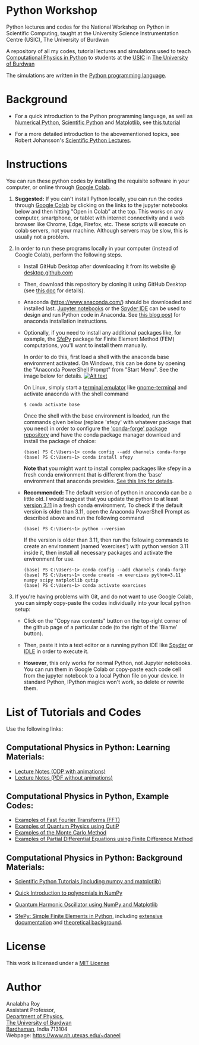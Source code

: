 Python Workshop
============================================

Python lectures and codes for the National Workshop on Python in Scientific Computing, taught at the University Science Instrumentation Centre (USIC), The University of Burdwan

A repository of all my codes, tutorial lectures and simulations used to teach [Computational Physics in Python](https://www.buruniv.ac.in/usic/Python%20Flyer2023.pdf) to students at the 
[USIC](https://www.buruniv.ac.in/usic/index.html) in [The University of Burdwan](https://www.buruniv.ac.in/)

The simulations are written in the [Python programming language](https://www.python.org/about/gettingstarted/).

Background
=========================

* For a quick introduction to the Python programming language, as well as [Numerical Python](https://numpy.org), [Scientific Python](https://scipy.org) and [Matplotlib](https://matplotlib.org), see [this tutorial](https://cs231n.github.io/python-numpy-tutorial/)

* For a more detailed introduction to the abovementioned topics, see Robert Johansson's [Scientific Python Lectures](https://github.com/jrjohansson/scientific-python-lectures).

# Instructions

You can run these python codes by installing the requisite software in your computer, or online through [Google Colab](https://colab.research.google.com/).

1. **Suggested:** If you can't install Python locally, you can run the codes through [Google Colab](https://colab.research.google.com/) by clicking on the links to the jupyter notebooks below and then hitting "Open in Colab" at the top. This works on any computer, smartphone, or tablet with internet connectivity and a web browser like Chrome, Edge, Firefox, etc. These scripts will execute on colab servers, not your machine. Although servers may be slow, this is usually not a problem.

2. In order to run these programs locally in your computer (instead of Google Colab), perform the following steps.

     * Install GitHub Desktop after downloading it from its website @ [desktop.github.com](https://desktop.github.com/)
       
     * Then, download this repository by cloning it using GitHub Desktop (see [this doc](https://docs.github.com/en/desktop/contributing-and-collaborating-using-github-desktop/adding-and-cloning-repositories/cloning-a-repository-from-github-to-github-desktop)  for details).
       
     * Anaconda (https://www.anaconda.com/) should be downloaded and installed last. [Jupyter notebooks](https://jupyter.org/) or the [Spyder IDE](https://www.spyder-ide.org/) can be used to design and run Python code in Anaconda. See [this blog post](https://fangohr.github.io/blog/installation-of-python-spyder-numpy-sympy-scipy-pytest-matplotlib-via-anaconda.html) for anaconda installation instructions.
            
     * Optionally, if you need to install any additional packages like, for example, the [SfePy](https://sfepy.org/) package for Finite Element Method (FEM) computations, you'll want to install them manually. 
     
         In order to do this, first load a shell with the anaconda base environment activated. On Windows, this can be done by opening the "Anaconda PowerShell Prompt" from "Start Menu". See the image below for details.
	[![Alt text](https://shaileshjha.com/wp-content/uploads/2020/03/windows_start_menu_anaconda_powershell_prompt.jpg)](https://shaileshjha.com/wp-content/uploads/2020/03/windows_start_menu_anaconda_powershell_prompt.jpg)

        On Linux, simply start a [terminal emulator](https://www.linfo.org/terminal_window.html) like [gnome-terminal](https://help.ubuntu.com/community/GnomeTerminal) and activate anaconda with the shell command
		```console
		$ conda activate base
		```
		
 		Once the shell with the base environment is loaded, run the commands given below (replace 'sfepy' with whatever package that you need) in order to configure the ['conda-forge' package repository](https://conda-forge.org/) and have the conda package manager download and install the package of choice:
		```console
		(base) PS C:\Users~1> conda config --add channels conda-forge
		(base) PS C:\Users~1> conda install sfepy
		```
		**Note that** you might want to install complex packages like sfepy in a fresh conda environment that is different from the 'base' environment that anaconda provides. [See this link for details](https://docs.conda.io/projects/conda/en/latest/user-guide/tasks/manage-environments.html).
   
	* **Recommended:** The default version of python in anaconda can be a little old. I would suggest that you update the python to at least [version 3.11](https://www.python.org/downloads/release/python-3110/) in a fresh conda environment. To check if the default version is older than 3.11, open the Anaconda PowerShell Prompt as described above and run the following command
	   ```console
	   (base) PS C:\Users~1> python --version
	   ```
	    If the version is older than 3.11, then run the following commands to create an environment (named 'exercises') with python version 3.11 inside it, then install all necessary packages and activate the environment for use.
    	```console
    	(base) PS C:\Users~1> conda config --add channels conda-forge
    	(base) PS C:\Users~1> conda create -n exercises python=3.11 numpy scipy matplotlib qutip
    	(base) PS C:\Users~1> conda activate exercises
    	```
3. If you're having problems with Git, and do not want to use Google Colab, you can simply copy-paste the codes individually into your local python setup:
   
   * Click on the "Copy raw contents" button on the top-right corner of the github page of a particular code (to the right of the 'Blame' button).
   
   * Then, paste it into a text editor or a running python IDE like [Spyder](https://www.spyder-ide.org/) or [IDLE](https://docs.python.org/3.11/library/idle.html) in order to execute it. 
   
   * **However**, this only works for normal Python, not Jupyter notebooks. You can run them in Google Colab or copy-paste each code cell from the jupyter notebook to a local Python file on your device. In standard Python, IPython magics won't work, so delete or rewrite them.

List of Tutorials and Codes
=========================

Use the following links:

## Computational Physics in Python: Learning Materials:

* [Lecture Notes (ODP with animations)](Lecture_Notes.odp) 
* [Lecture Notes (PDF without animations)](Lecture_Notes.pdf)


## Computational Physics in Python, Example Codes:

* [Examples of Fast Fourier Transforms (FFT)](FFT.ipynb)
* [Examples of Quantum Physics using QutiP](QUTIP.ipynb)
* [Examples of the Monte Carlo Method](MC.ipynb)
* [Examples of Partial Differential Equations using Finite Difference Method](PDE_FDM.ipynb)

## Computational Physics in Python: Background Materials:

* [Scientific Python Tutorials (including numpy and matplotlib)](https://github.com/hariseldon99/scientific-python-lectures)

* [Quick Introduction to polynomials in NumPy](https://kitchingroup.cheme.cmu.edu/blog/2013/01/22/Polynomials-in-python/)

* [Quantum Harmonic Oscillator using NumPy and Matplotlib](https://github.com/hariseldon99/Quantum-Harmonic-Numpy)

* [SfePy: Simple Finite Elements in Python](https://sfepy.org/), including [extensive documentation](https://sfepy.org/doc-devel/documentation.html) and [theoretical background](https://sfepy.org/doc-devel/theory.html).

License
=======

This work is licensed under a [MIT License](LICENSE)

Author
=======

Analabha Roy  
Assistant Professor,  
[Department of Physics](https://sites.google.com/a/phys.buruniv.ac.in/physics/),  
[The University of Burdwan](https://www.buruniv.ac.in/)  
[Bardhaman](https://en.wikivoyage.org/wiki/Bardhaman), India 713104  
Webpage: https://www.ph.utexas.edu/~daneel
